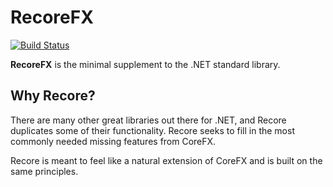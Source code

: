 # RecoreFX

[![Build Status](https://dev.azure.com/briancristante/RecoreFX/_apis/build/status/RecoreFX?branchName=master)](https://dev.azure.com/briancristante/RecoreFX/_build/latest?definitionId=3&branchName=master)

**RecoreFX** is the minimal supplement to the .NET standard library.

## Why Recore?
There are many other great libraries out there for .NET, and Recore duplicates some of their functionality.
Recore seeks to fill in the most commonly needed missing features from CoreFX.

Recore is meant to feel like a natural extension of CoreFX and is built on the same principles.